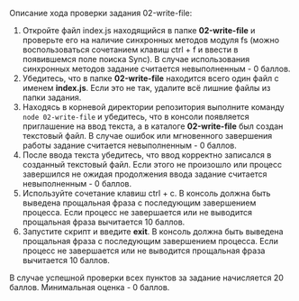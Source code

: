 Описание хода проверки задания 02-write-file:

1. Откройте файл index.js находящийся в папке **02-write-file** и проверьте его на наличие синхронных методов модуля fs (можно воспользоваться сочетанием клавиш ctrl + f и ввести в появившемся поле поиска Sync). В случае использования синхронных методов задание считается невыполненным - 0 баллов.
2. Убедитесь, что в папке **02-write-file** находится всего один файл с именем **index.js**. Если это не так, удалите всё лишние файлы из папки задания.
3. Находясь в корневой директории репозитория выполните команду ```node 02-write-file``` и убедитесь, что в консоли появляется приглашение на ввод текста, а в каталоге **02-write-file** был создан текстовый файл. В случае ошибок или мгновенного завершения работы задание считается невыполненным - 0 баллов.
4. После ввода текста убедитесь, что ввод корректно записался в созданный текстовый файл. Если этого не произошло или процесс завершился не ожидая продолжения ввода задание считается невыполненным - 0 баллов.
5. Используйте сочетание клавиш ctrl + c. В консоль должна быть выведена прощальная фраза с последующим завершением процесса. Если процесс не завершается или не выводится прощальная фраза вычитается 10 баллов.
6. Запустите скрипт и введите **exit**. В консоль должна быть выведена прощальная фраза с последующим завершением процесса. Если процесс не завершается или не выводится прощальная фраза вычитается 10 баллов.

В случае успешной проверки всех пунктов за задание начисляется 20 баллов.
Минимальная оценка - 0 баллов.